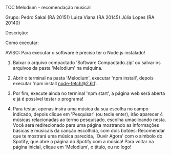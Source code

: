 TCC 
Melodium - recomendação musical

Grupo: Pedro Sakai (RA 20151) Luiza Viana (RA 20145) Júlia Lopes (RA 20140)

Descrição:

Como executar:

  AVISO: Para executar o software é preciso ter o Node.js instalado!

  1) Baixar o arquivo compactado 'Software Compactado.zip' ou salvar os arquivos da pasta 'Melodium' na máquina.

  2) Abrir o terminal na pasta 'Melodium', executar 'npm install', depois executar 'npm install node-fetch@2.6.1'.

  3) Por fim, execute ainda no terminal 'npm start', a página web será aberta e já é possível testar o programa!

  4) Para testar, apenas insira uma música da sua escolha no campo indicado, depois clique em 'Pesquisar' (ou tecle enter), irão aparecer 4 músicas relacionadas ao termo pesquisado, escolha umaclicando nesta. Você será redirecionado para uma página mostrando as informações básicas e musicais da canção escolhida, com dois botões: Recomendar que te mostrará uma música parecida, 'Ouvir Agora' com o símbolo do Spotify, que abre a página do Spotify com a música! Para voltar na página inicial, clique em 'Melodium', o título, ou no logo!
